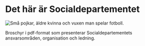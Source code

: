 # Det här är Socialdepartementet

![Små pojkar, äldre kvinna och vuxen man spelar fotboll.](/contentassets/380fda8c6c1842abaa87cbe1d7285452/skarmklipp-till-thumbnail-informationsmaterial-pa-reg.se-150x200px.jpg?width=150&quality=85)

Broschyr i pdf-format som presenterar Socialdepartementets ansvarsområden, organisation och ledning.
